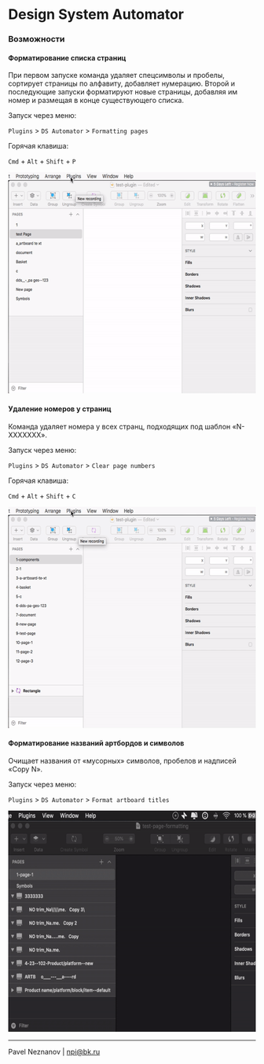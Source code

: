 # Design System Automator

### Возможности

#### Форматирование списка страниц

При первом запуске команда удаляет спецсимволы и пробелы, сортирует страницы по алфавиту, добавляет нумерацию. Второй и последующие запуски форматируют новые страницы, добавляя им номер и размещая в конце существующего списка.

Запуск через меню:

`Plugins` > `DS Automator` > `Formatting pages`

Горячая клавиша:

`Cmd` + `Alt` + `Shift` + `P`

<p>
  <img width="600" height="450" src="https://github.com/pavelneznanov/ds-automator-sketch-plugin/blob/master/tutorial/formatting-pages.gif">
</p>

#### Удаление номеров у страниц

Команда удаляет номера у всех странц, подходящих под шаблон «N-XXXXXXX».

Запуск через меню:

`Plugins` > `DS Automator` > `Clear page numbers`

Горячая клавиша:

`Cmd` + `Alt` + `Shift` + `С`

<p>
  <img width="600" height="450" src="https://github.com/pavelneznanov/ds-automator-sketch-plugin/blob/master/tutorial/clean-pages.gif">
</p>

#### Форматирование названий артбордов и символов

Очищает названия от «мусорных» символов, пробелов и надписей «Сopy N».

Запуск через меню:

`Plugins` > `DS Automator` > `Format artboard titles`

<p>
  <img width="600" height="450" src="https://github.com/pavelneznanov/ds-automator-sketch-plugin/blob/master/tutorial/formatting-artboards.gif">
</p>

---

Pavel Neznanov | npi@bk.ru

